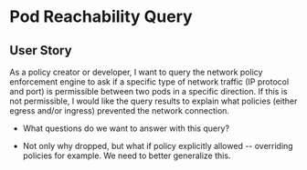 # Pod Reachability Query

## User Story

As a policy creator or developer, I want to query the network policy enforcement
engine to ask if a specific type of network traffic (IP protocol and port) is
permissible between two pods in a specific direction. If this is not
permissible, I would like the query results to explain what policies (either
egress and/or ingress) prevented the network connection.

* What questions do we want to answer with this query?

* Not only why dropped, but what if policy explicitly allowed -- overriding
policies for example. We need to better generalize this.


